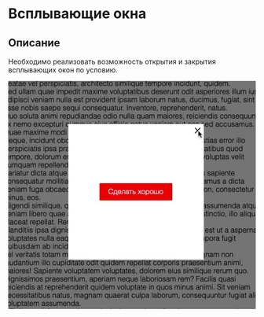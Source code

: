 # Всплывающие окна

## Описание 

Необходимо реализовать возможность открытия и закрытия всплывающих окон по условию.

![Demo](./demo.gif)
